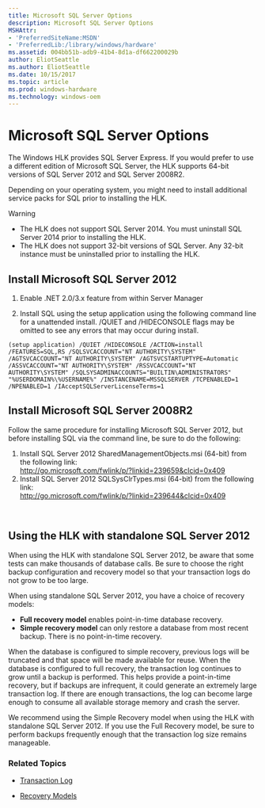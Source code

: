```yaml
---
title: Microsoft SQL Server Options
description: Microsoft SQL Server Options
MSHAttr:
- 'PreferredSiteName:MSDN'
- 'PreferredLib:/library/windows/hardware'
ms.assetid: 004bb51b-adb9-41b4-8d1a-df662200029b
author: EliotSeattle
ms.author: EliotSeattle
ms.date: 10/15/2017
ms.topic: article
ms.prod: windows-hardware
ms.technology: windows-oem
---
```



# Microsoft SQL Server Options

The Windows HLK provides SQL Server Express. If you would prefer to use a different edition of Microsoft SQL Server, the HLK supports 64-bit versions of SQL Server 2012 and SQL Server 2008R2.

Depending on your operating system, you might need to install additional service packs for SQL prior to installing the HLK.

>[!WARNING]
>- The HLK does not support SQL Server 2014. You must uninstall SQL Server 2014 prior to installing the HLK.
>- The HLK does not support 32-bit versions of SQL Server. Any 32-bit instance must be uninstalled prior to installing the HLK.

## Install Microsoft SQL Server 2012 

1.  Enable .NET 2.0/3.x feature from within Server Manager

2. Install SQL using the setup application using the following command line for a unattended install. /QUIET and /HIDECONSOLE flags may be omitted to see any errors that may occur during install.

``` syntax
(setup application) /QUIET /HIDECONSOLE /ACTION=install /FEATURES=SQL,RS /SQLSVCACCOUNT="NT AUTHORITY\SYSTEM" /AGTSVCACCOUNT="NT AUTHORITY\SYSTEM" /AGTSVCSTARTUPTYPE=Automatic /ASSVCACCOUNT="NT AUTHORITY\SYSTEM" /RSSVCACCOUNT="NT AUTHORITY\SYSTEM" /SQLSYSADMINACCOUNTS="BUILTIN\ADMINISTRATORS" "%USERDOMAIN%\%USERNAME%" /INSTANCENAME=MSSQLSERVER /TCPENABLED=1 /NPENABLED=1 /IAcceptSQLServerLicenseTerms=1
```
## Install Microsoft SQL Server 2008R2 

Follow the same procedure for installing Microsoft SQL Server 2012, but before installing SQL via the command line, be sure to do the following:
1. Install SQL Server 2012 SharedManagementObjects.msi (64-bit) from the following link:
<br><http://go.microsoft.com/fwlink/p/?linkid=239659&clcid=0x409>
2. Install SQL Server 2012 SQLSysClrTypes.msi (64-bit) from the following link:
<br><http://go.microsoft.com/fwlink/p/?linkid=239644&clcid=0x409>

 
## Using the HLK with standalone SQL Server 2012

When using the HLK with standalone SQL Server 2012, be aware that some tests can make thousands of database calls. Be sure to choose the right backup configuration and recovery model so that your transaction logs do not grow to be too large.

When using standalone SQL Server 2012, you have a choice of recovery models:
- **Full recovery model** enables point-in-time database recovery.
- **Simple recovery model** can only restore a database from most recent backup. There is no point-in-time recovery.

When the database is configured to simple recovery, previous logs will be truncated and that space will be made available for reuse. When the database is configured to full recovery, the transaction log continues to grow until a backup is performed. This helps provide a point-in-time recovery, but if backups are infrequent, it could generate an extremely large transaction log. If there are enough transactions, the log can become large enough to consume all available storage memory and crash the server.

We recommend using the Simple Recovery model when using the HLK with standalone SQL Server 2012. If you use the Full Recovery model, be sure to perform backups frequently enough that the transaction log size remains manageable.

### Related Topics

- [Transaction Log](https://docs.microsoft.com/en-us/sql/relational-databases/logs/the-transaction-log-sql-server)

- [Recovery Models](https://docs.microsoft.com/en-us/sql/relational-databases/backup-restore/recovery-models-sql-server)







